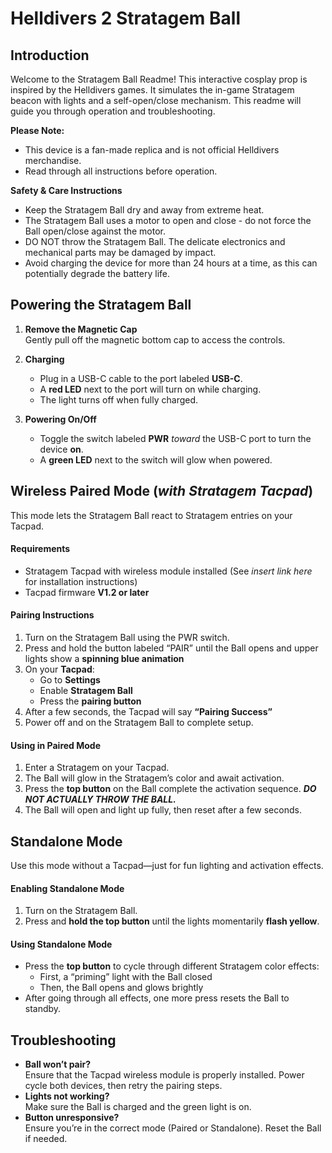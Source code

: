 # Helldivers 2 Stratagem Ball

## Introduction

Welcome to the Stratagem Ball Readme! This interactive cosplay prop is inspired by the Helldivers games. It simulates the in-game Stratagem beacon with lights and a self-open/close mechanism. This readme will guide you through operation and troubleshooting.

**Please Note:**

-   This device is a fan-made replica and is not official Helldivers merchandise.
-   Read through all instructions before operation.

**Safety & Care Instructions**

-   Keep the Stratagem Ball dry and away from extreme heat.
-  The Stratagem Ball uses a motor to open and close - do not force the Ball open/close against the motor.
-   DO NOT throw the Stratagem Ball. The delicate electronics and mechanical parts may be damaged by impact.
-   Avoid charging the device for more than 24 hours at a time, as this can potentially degrade the battery life.

## **Powering the Stratagem Ball**

1.  **Remove the Magnetic Cap**  
    Gently pull off the magnetic bottom cap to access the controls.
    
2.  **Charging**
    
    -   Plug in a USB-C cable to the port labeled **USB-C**.
    -   A **red LED** next to the port will turn on while charging.
    -   The light turns off when fully charged.
        
3.  **Powering On/Off**
    
    -   Toggle the switch labeled **PWR** _toward_ the USB-C port to turn the device **on**.
    -   A **green LED** next to the switch will glow when powered.

## **Wireless Paired Mode** (_with Stratagem Tacpad_)

This mode lets the Stratagem Ball react to Stratagem entries on your Tacpad.

#### Requirements

-   Stratagem Tacpad with wireless module installed (See _insert link here_ for installation instructions)
-   Tacpad firmware **V1.2 or later**

#### Pairing Instructions

1.  Turn on the Stratagem Ball using the PWR switch.
2.  Press and hold the button labeled “PAIR” until the Ball opens and upper lights show a **spinning blue animation**
3.  On your **Tacpad**:
    -   Go to **Settings**
    -   Enable **Stratagem Ball**
    -   Press the **pairing button**
4.  After a few seconds, the Tacpad will say **“Pairing Success”**
5.  Power off and on the Stratagem Ball to complete setup.

#### Using in Paired Mode

1. Enter a Stratagem on your Tacpad.
2. The Ball will glow in the Stratagem’s color and await activation.
3. Press the **top button** on the Ball complete the activation sequence. **_DO NOT ACTUALLY THROW THE BALL._**
 4. The Ball will open and light up fully, then reset after a few seconds.

## **Standalone Mode**

Use this mode without a Tacpad—just for fun lighting and activation effects.

####  Enabling Standalone Mode

1.  Turn on the Stratagem Ball.
2.  Press and **hold the top button** until the lights momentarily **flash yellow**.

####  Using Standalone Mode

-   Press the **top button** to cycle through different Stratagem color effects:
	-   First, a “priming” light with the Ball closed
	-   Then, the Ball opens and glows brightly
-   After going through all effects, one more press resets the Ball to standby.

## **Troubleshooting**

-   **Ball won’t pair?**  
    Ensure that the Tacpad wireless module is properly installed. Power cycle both devices, then retry the pairing steps.
-   **Lights not working?**  
    Make sure the Ball is charged and the green light is on.
-   **Button unresponsive?**  
    Ensure you’re in the correct mode (Paired or Standalone). Reset the Ball if needed.
<!--stackedit_data:
eyJoaXN0b3J5IjpbNDUxMjY3Nzk4LC0xMzg3ODg4MzVdfQ==
-->